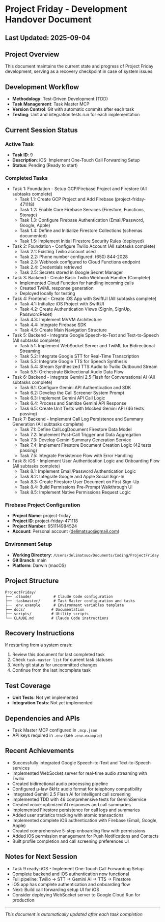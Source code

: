# Project Friday - Development Handover Document

## Last Updated: 2025-09-04

## Project Overview
This document maintains the current state and progress of Project Friday development, serving as a recovery checkpoint in case of system issues.

## Development Workflow
- **Methodology**: Test-Driven Development (TDD)
- **Task Management**: Task Master MCP
- **Version Control**: Git with automatic commits after each task
- **Testing**: Unit and integration tests run for each implementation

## Current Session Status

### Active Task
- **Task ID**: 9
- **Description**: iOS: Implement One-Touch Call Forwarding Setup
- **Status**: Pending (Ready to start)

### Completed Tasks
- Task 1: Foundation - Setup GCP/Firebase Project and Firestore (All subtasks complete)
  - Task 1.1: Create GCP Project and Add Firebase (project-friday-471118)
  - Task 1.2: Enable Core Firebase Services (Firestore, Functions, Storage)
  - Task 1.3: Configure Firebase Authentication (Email/Password, Google, Apple)
  - Task 1.4: Define and Initialize Firestore Collections (schemas documented)
  - Task 1.5: Implement Initial Firestore Security Rules (deployed)
- Task 2: Foundation - Configure Twilio Account (All subtasks complete)
  - Task 2.1: Existing Twilio account used
  - Task 2.2: Phone number configured: (650) 844-2028
  - Task 2.3: Webhook configured to Cloud Functions endpoint
  - Task 2.4: Credentials retrieved
  - Task 2.5: Secrets stored in Google Secret Manager
- Task 3: Backend - Create Basic Twilio Webhook Handler (Complete)
  - Implemented Cloud Function for handling incoming calls
  - Created TwiML response generation
  - Deployed locally for testing
- Task 4: Frontend - Create iOS App with SwiftUI (All subtasks complete)
  - Task 4.1: Initialize iOS Project with SwiftUI
  - Task 4.2: Create Authentication Views (SignIn, SignUp, PasswordReset)
  - Task 4.3: Implement MVVM Architecture
  - Task 4.4: Integrate Firebase SDK
  - Task 4.5: Create Main Navigation Structure
- Task 5: Backend - Integrate Google Speech-to-Text and Text-to-Speech (All subtasks complete)
  - Task 5.1: Implement WebSocket Server and TwiML for Bidirectional Streaming
  - Task 5.2: Integrate Google STT for Real-Time Transcription
  - Task 5.3: Integrate Google TTS for Speech Synthesis
  - Task 5.4: Stream Synthesized TTS Audio to Twilio Outbound Stream
  - Task 5.5: Orchestrate Bidirectional Audio Data Flow
- Task 6: Backend - Integrate Gemini 2.5 Flash for Conversational AI (All subtasks complete)
  - Task 6.1: Configure Gemini API Authentication and SDK
  - Task 6.2: Develop the Call Screener System Prompt
  - Task 6.3: Implement Gemini API Call Logic
  - Task 6.4: Process and Sanitize Gemini API Response
  - Task 6.5: Create Unit Tests with Mocked Gemini API (46 tests passing)
- Task 7: Backend - Implement Call Log Persistence and Summary Generation (All subtasks complete)
  - Task 7.1: Define CallLogDocument Firestore Data Model
  - Task 7.2: Implement Post-Call Trigger and Data Aggregation
  - Task 7.3: Develop Gemini Summary Generation Service
  - Task 7.4: Implement Firestore Document Creation Logic (42 tests passing)
  - Task 7.5: Integrate Persistence Flow with Error Handling
- Task 8: iOS - Implement User Authentication Logic and Onboarding Flow (All subtasks complete)
  - Task 8.1: Implement Email/Password Authentication Logic
  - Task 8.2: Integrate Google and Apple Social Sign-In
  - Task 8.3: Create Firestore User Document on First Sign-Up
  - Task 8.4: Build Permissions Pre-Prompt Walkthrough UI
  - Task 8.5: Implement Native Permissions Request Logic

### Firebase Project Configuration
- **Project Name**: project-friday
- **Project ID**: project-friday-471118  
- **Project Number**: 951114984524
- **Account**: Personal account (delimatsuo@gmail.com)

### Environment Setup
- **Working Directory**: `/Users/delimatsuo/Documents/Coding/ProjectFriday`
- **Git Branch**: main
- **Platform**: Darwin (macOS)

## Project Structure
```
ProjectFriday/
├── .claude/          # Claude Code configuration
├── .taskmaster/      # Task Master configuration and tasks
├── .env.example      # Environment variables template
├── docs/            # Documentation
├── scripts/         # Utility scripts
└── CLAUDE.md        # Claude Code instructions
```

## Recovery Instructions
If restarting from a system crash:
1. Review this document for last completed task
2. Check `task-master list` for current task statuses
3. Verify git status for uncommitted changes
4. Continue from the last incomplete task

## Test Coverage
- **Unit Tests**: Not yet implemented
- **Integration Tests**: Not yet implemented

## Dependencies and APIs
- Task Master MCP configured in `.mcp.json`
- API keys required in `.env` (see `.env.example`)

## Recent Achievements
- Successfully integrated Google Speech-to-Text and Text-to-Speech services
- Implemented WebSocket server for real-time audio streaming with Twilio
- Created bidirectional audio processing pipeline
- Configured μ-law 8kHz audio format for telephony compatibility
- Integrated Gemini 2.5 Flash AI for intelligent call screening
- Implemented TDD with 46 comprehensive tests for GeminiService
- Created voice-optimized AI responses and call summaries
- Implemented Firestore persistence for call logs and summaries
- Added user statistics tracking with atomic transactions
- Implemented complete iOS authentication with Firebase (Email, Google, Apple)
- Created comprehensive 5-step onboarding flow with permissions
- Added iOS permission management for Push Notifications and Contacts
- Built profile completion and call screening preferences UI

## Notes for Next Session
- Task 9 ready: iOS - Implement One-Touch Call Forwarding Setup
- Complete backend and iOS authentication now functional
- Full pipeline: Twilio → STT → Gemini AI → TTS → Firestore
- iOS app has complete authentication and onboarding flow
- Next: Build call forwarding setup UI for iOS
- Consider deploying WebSocket server to Google Cloud Run for production

---
*This document is automatically updated after each task completion*